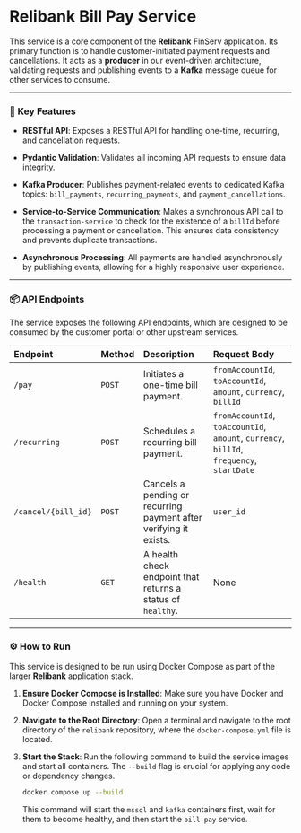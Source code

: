 # Relibank Bill Pay Service

This service is a core component of the **Relibank** FinServ application. Its primary function is to handle customer-initiated payment requests and cancellations. It acts as a **producer** in our event-driven architecture, validating requests and publishing events to a **Kafka** message queue for other services to consume.

---

### 🚀 Key Features

* **RESTful API**: Exposes a RESTful API for handling one-time, recurring, and cancellation requests.

* **Pydantic Validation**: Validates all incoming API requests to ensure data integrity.

* **Kafka Producer**: Publishes payment-related events to dedicated Kafka topics: `bill_payments`, `recurring_payments`, and `payment_cancellations`.

* **Service-to-Service Communication**: Makes a synchronous API call to the `transaction-service` to check for the existence of a `billId` before processing a payment or cancellation. This ensures data consistency and prevents duplicate transactions.

* **Asynchronous Processing**: All payments are handled asynchronously by publishing events, allowing for a highly responsive user experience.

---

### 📦 API Endpoints

The service exposes the following API endpoints, which are designed to be consumed by the customer portal or other upstream services.

| Endpoint | Method | Description | Request Body |
| :--- | :--- | :--- | :--- |
| `/pay` | `POST` | Initiates a one-time bill payment. | `fromAccountId`, `toAccountId`, `amount`, `currency`, `billId` |
| `/recurring` | `POST` | Schedules a recurring bill payment. | `fromAccountId`, `toAccountId`, `amount`, `currency`, `billId`, `frequency`, `startDate` |
| `/cancel/{bill_id}` | `POST` | Cancels a pending or recurring payment after verifying it exists. | `user_id` |
| `/health` | `GET` | A health check endpoint that returns a status of `healthy`. | None |

---

### ⚙️ How to Run

This service is designed to be run using Docker Compose as part of the larger **Relibank** application stack.

1.  **Ensure Docker Compose is Installed**: Make sure you have Docker and Docker Compose installed and running on your system.

2.  **Navigate to the Root Directory**: Open a terminal and navigate to the root directory of the `relibank` repository, where the `docker-compose.yml` file is located.

3.  **Start the Stack**: Run the following command to build the service images and start all containers. The `--build` flag is crucial for applying any code or dependency changes.

    ```bash
    docker compose up --build
    ```

    This command will start the `mssql` and `kafka` containers first, wait for them to become healthy, and then start the `bill-pay` service.
